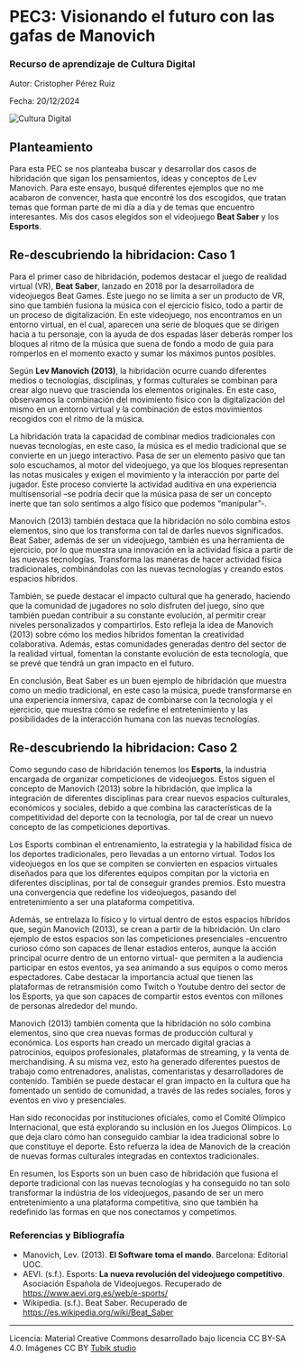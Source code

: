 # PEC3: Visionando el futuro con las gafas de Manovich 

### Recurso de aprendizaje de Cultura Digital 


Autor: Cristopher Pérez Ruiz


Fecha: 20/12/2024

![Cultura Digital](https://miro.medium.com/max/1400/0*9PyyNvrO2PcD3KuU.png) 



## Planteamiento


Para esta PEC se nos planteaba buscar y desarrollar dos casos de hibridación que sigan los pensamientos, ideas y conceptos de Lev Manovich. Para este ensayo, busqué diferentes ejemplos que no me acabaron de convencer, hasta que encontré los dos escogidos, que tratan temas que forman parte de mi día a día y de temas que encuentro interesantes. Mis dos casos elegidos son el videojuego **Beat Saber** y los **Esports**.  

## Re-descubriendo la hibridacion: Caso 1

Para el primer caso de hibridación, podemos destacar el juego de realidad virtual (VR), **Beat Saber**, lanzado en 2018 por la desarrolladora de videojuegos Beat Games. Este juego no se limita a ser un producto de VR, sino que también fusiona la música con el ejercicio físico, todo a partir de un proceso de digitalización. En este videojuego, nos encontramos en un entorno virtual, en el cual, aparecen una serie de bloques que se dirigen hacia a tu personaje, con la ayuda de dos espadas láser deberás romper los bloques al ritmo de la música que suena de fondo a modo de guía para romperlos en el momento exacto y sumar los máximos puntos posibles.

Según **Lev Manovich (2013)**, la hibridación ocurre cuando diferentes medios o tecnologías, disciplinas, y formas culturales se combinan para crear algo nuevo que trascienda los elementos originales. En este caso, observamos la combinación del movimiento físico con la digitalización del mismo en un entorno virtual y la combinación de estos movimientos recogidos con el ritmo de la música.

La hibridación trata la capacidad de combinar medios tradicionales con nuevas tecnologías, en este caso, la música es el medio tradicional que se convierte en un juego interactivo. Pasa de ser un elemento pasivo que tan solo escuchamos, al motor del videojuego, ya que los bloques representan las notas musicales y exigen el movimiento y la interacción por parte del jugador. Este proceso convierte la actividad auditiva en una experiencia multisensorial –se podría decir que la música pasa de ser un concepto inerte que tan solo sentimos a algo físico que podemos “manipular”-.

Manovich (2013) también destaca que la hibridación no sólo combina estos elementos, sino que los transforma con tal de darles nuevos significados. Beat Saber, además de ser un videojuego, también es una herramienta de ejercicio, por lo que muestra una innovación en la actividad física a partir de las nuevas tecnologías. Transforma las maneras de hacer actividad física tradicionales, combinándolas con las nuevas tecnologías y creando estos espacios híbridos. 

También, se puede destacar el impacto cultural que ha generado, haciendo que la comunidad de jugadores no solo disfruten del juego, sino que también puedan contribuir a su constante evolución, al permitir crear niveles personalizados y compartirlos. Esto refleja la idea de Manovich (2013) sobre cómo los medios híbridos fomentan la creatividad colaborativa. Además, estas comunidades generadas dentro del sector de la realidad virtual, fomentan la constante evolución de esta tecnología, que se prevé que tendrá un gran impacto en el futuro.

En conclusión, Beat Saber es un buen ejemplo de hibridación que muestra como un medio tradicional, en este caso la música, puede transformarse en una experiencia inmersiva, capaz de combinarse con la tecnología y el ejercicio, que muestra cómo se redefine el entretenimiento y las posibilidades de la interacción humana con las nuevas tecnologías.



## Re-descubriendo la hibridacion: Caso 2

Como segundo caso de hibridación tenemos los **Esports**, la industria encargada de organizar competiciones de videojuegos. Estos siguen el concepto de Manovich (2013) sobre la hibridación, que implica la integración de diferentes disciplinas para crear nuevos espacios culturales, económicos y sociales, debido a que combina las características de la competitividad del deporte con la tecnología, por tal de crear un nuevo concepto de las competiciones deportivas.

Los Esports combinan el entrenamiento, la estrategia y la habilidad física de los deportes tradicionales, pero llevadas a un entorno virtual. Todos los videojuegos en los que se compiten se convierten en espacios virtuales diseñados para que los diferentes equipos compitan por la victoria en diferentes disciplinas, por tal de conseguir grandes premios. Esto muestra una convergencia que redefine los videojuegos, pasando del entretenimiento a ser una plataforma competitiva.

Además, se entrelaza lo físico y lo virtual dentro de estos espacios híbridos que, según Manovich (2013), se crean a partir de la hibridación. Un claro ejemplo de estos espacios son las competiciones presenciales -encuentro curioso cómo son capaces de llenar estadios enteros, aunque la acción principal ocurre dentro de un entorno virtual- que permiten a la audiencia participar en estos eventos, ya sea animando a sus equipos o como meros espectadores. Cabe destacar la importancia actual que tienen las plataformas de retransmisión como Twitch o Youtube dentro del sector de los Esports, ya que son capaces de compartir estos eventos con millones de personas alrededor del mundo. 

Manovich (2013) también comenta que la hibridación no sólo combina elementos, sino que crea nuevas formas de producción cultural y económica. Los esports han creado un mercado digital gracias a patrocinios, equipos profesionales, plataformas de streaming, y la venta de merchandising. A su misma vez, esto ha generado diferentes puestos de trabajo como entrenadores, analistas, comentaristas y desarrolladores de contenido. También se puede destacar el gran impacto en la cultura que ha fomentado un sentido de comunidad, a través de las redes sociales, foros y eventos en vivo y presenciales.

Han sido reconocidas por instituciones oficiales, como el Comité Olímpico Internacional, que está explorando su inclusión en los Juegos Olímpicos. Lo que deja claro cómo han conseguido cambiar la idea tradicional sobre lo que constituye el deporte. Esto refuerza la idea de Manovich de la creación de nuevas formas culturales integradas en contextos tradicionales.

En resumen, los Esports son un buen caso de hibridación que fusiona el deporte tradicional con las nuevas tecnologías y ha conseguido no tan solo transformar la indústria de los videojuegos, pasando de ser un mero entretenimiento a una plataforma competitiva, sino que también ha redefinido las formas en que nos conectamos y competimos.



### Referencias y Bibliografía

* Manovich, Lev. (2013). **El Software toma el mando**. Barcelona: Editorial UOC.
* AEVI. (s.f.). Esports: **La nueva revolución del videojuego competitivo**. Asociación Española de Videojuegos. Recuperado de https://www.aevi.org.es/web/e-sports/
* Wikipedia. (s.f.). Beat Saber. Recuperado de https://es.wikipedia.org/wiki/Beat_Saber




----

Licencia: Material Creative Commons desarrollado bajo licencia CC BY-SA 4.0. Imágenes CC BY [Tubik studio](https://blog.tubikstudio.com/how-to-create-original-flat-illustrations-designers-tips/) 
